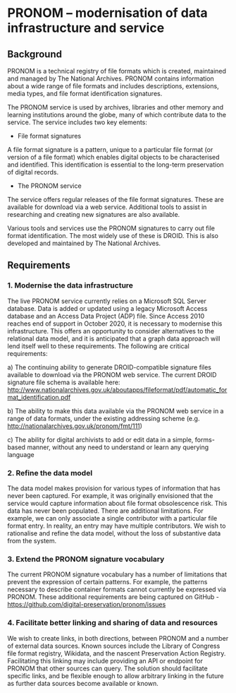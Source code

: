 # PRONOM – modernisation of data infrastructure and service

## Background
PRONOM is a technical registry of file formats which is created, maintained and managed by The National Archives. PRONOM contains information about a wide range of file formats and includes descriptions, extensions, media types, and file format identification signatures.

The PRONOM service is used by archives, libraries and other memory and learning institutions around the globe, many of which contribute data to the service. 
The service includes two key elements:
-	File format signatures

A file format signature is a pattern, unique to a particular file format (or version of a file format) which enables digital objects to be characterised and identified. This identification is essential to the long-term preservation of digital records.

-	The PRONOM service

The service offers regular releases of the file format signatures. These are available for download via a web service. Additional tools to assist in researching and creating new signatures are also available.

Various tools and services use the PRONOM signatures to carry out file format identification. The most widely use of these is DROID. This is also developed and maintained by The National Archives.

## Requirements
### 1.	Modernise the data infrastructure
The live PRONOM service currently relies on a Microsoft SQL Server database.  Data is added or updated using a legacy Microsoft Access database and an Access Data Project (ADP) file. Since Access 2010 reaches end of support in October 2020, it is necessary to modernise this infrastructure. This offers an opportunity to consider alternatives to the relational data model, and it is anticipated that a graph data approach will lend itself well to these requirements. The following are critical requirements:

a)	The continuing ability to generate DROID-compatible signature files available to download via the PRONOM web service. The current DROID signature file schema is available here: http://www.nationalarchives.gov.uk/aboutapps/fileformat/pdf/automatic_format_identification.pdf

b)	The ability to make this data available via the PRONOM web service in a range of data formats, under the existing addressing scheme (e.g. http://nationalarchives.gov.uk/pronom/fmt/111)

c)	The ability for digital archivists to add or edit data in a simple, forms-based manner, without any need to understand or learn any querying language

### 2.	Refine the data model
The data model makes provision for various types of information that has never been captured. For example, it was originally envisioned that the service would capture information about file format obsolescence risk. This data has never been populated.
There are additional limitations. For example, we can only associate a single contributor with a particular file format entry. In reality, an entry may have multiple contributors. 
We wish to rationalise and refine the data model, without the loss of substantive data from the system.

### 3.	Extend the PRONOM signature vocabulary
The current PRONOM signature vocabulary has a number of limitations that prevent the expression of certain patterns. For example, the patterns necessary to describe container formats cannot currently be expressed via PRONOM. These additional requirements are being captured on GitHub - https://github.com/digital-preservation/pronom/issues

### 4.	Facilitate better linking and sharing of data and resources
We wish to create links, in both directions, between PRONOM and a number of external data sources. Known sources include the Library of Congress file format registry, Wikidata, and the nascent Preservation Action Registry.
Facilitating this linking may include providing an API or endpoint for PRONOM that other sources can query. The solution should facilitate specific links, and be flexible enough to allow arbitrary linking in the future as further data sources become available or known.
